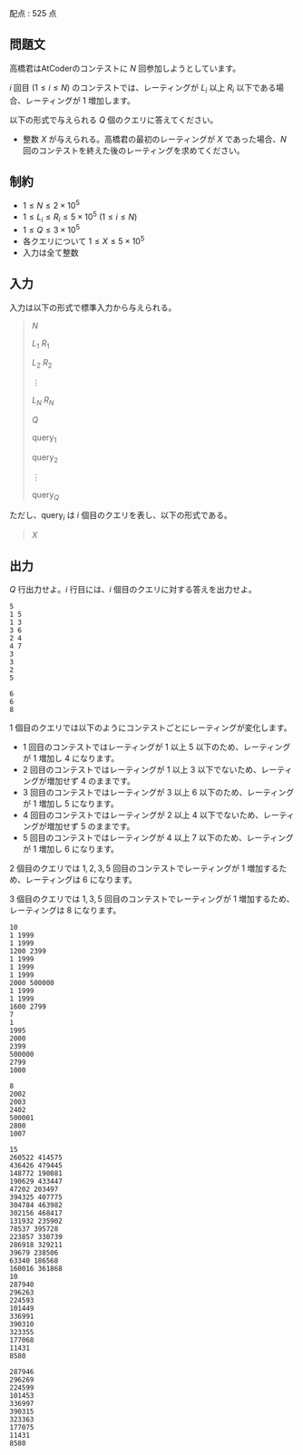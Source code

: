 配点 : $525$ 点

## 問題文

高橋君はAtCoderのコンテストに $N$ 回参加しようとしています。

$i$ 回目  $(1 \leq i \leq N)$ のコンテストでは、レーティングが $L_i$ 以上 $R_i$ 以下である場合、レーティングが $1$ 増加します。 

以下の形式で与えられる $Q$ 個のクエリに答えてください。

- 整数 $X$ が与えられる。高橋君の最初のレーティングが $X$ であった場合、$N$ 回のコンテストを終えた後のレーティングを求めてください。

## 制約

- $1 \leq N \leq 2 \times 10^5$
- $1 \leq L_i \leq R_i \leq 5 \times 10^5$ $(1 \leq i \leq N)$
- $1 \leq Q \leq 3 \times 10^5$
- 各クエリについて $1 \leq X \leq 5 \times 10^5$
- 入力は全て整数

## 入力

入力は以下の形式で標準入力から与えられる。

> $N$
> 
> $L_1$ $R_1$
> 
> $L_2$ $R_2$
> 
> $\vdots$
> 
> $L_N$ $R_N$
> 
> $Q$
> 
> $\text{query}_1$
> 
> $\text{query}_2$
> 
> $\vdots$
> 
> $\text{query}_Q$

ただし、$\text{query}_i$ は $i$ 個目のクエリを表し、以下の形式である。

> $X$

## 出力

$Q$ 行出力せよ。$i$ 行目には、$i$ 個目のクエリに対する答えを出力せよ。

```input1
5
1 5
1 3
3 6
2 4
4 7
3
3
2
5
```

```output1
6
6
8
```

$1$ 個目のクエリでは以下のようにコンテストごとにレーティングが変化します。

- $1$ 回目のコンテストではレーティングが $1$ 以上 $5$ 以下のため、レーティングが $1$ 増加し $4$ になります。
- $2$ 回目のコンテストではレーティングが $1$ 以上 $3$ 以下でないため、レーティングが増加せず $4$ のままです。
- $3$ 回目のコンテストではレーティングが $3$ 以上 $6$ 以下のため、レーティングが $1$ 増加し $5$ になります。
- $4$ 回目のコンテストではレーティングが $2$ 以上 $4$ 以下でないため、レーティングが増加せず $5$ のままです。
- $5$ 回目のコンテストではレーティングが $4$ 以上 $7$ 以下のため、レーティングが $1$ 増加し $6$ になります。

$2$ 個目のクエリでは $1,2,3,5$ 回目のコンテストでレーティングが $1$ 増加するため、レーティングは $6$ になります。

$3$ 個目のクエリでは $1,3,5$ 回目のコンテストでレーティングが $1$ 増加するため、レーティングは $8$ になります。

```input2
10
1 1999
1 1999
1200 2399
1 1999
1 1999
1 1999
2000 500000
1 1999
1 1999
1600 2799
7
1
1995
2000
2399
500000
2799
1000
```

```output2
8
2002
2003
2402
500001
2800
1007
```

```input3
15
260522 414575
436426 479445
148772 190081
190629 433447
47202 203497
394325 407775
304784 463982
302156 468417
131932 235902
78537 395728
223857 330739
286918 329211
39679 238506
63340 186568
160016 361868
10
287940
296263
224593
101449
336991
390310
323355
177068
11431
8580
```

```output3
287946
296269
224599
101453
336997
390315
323363
177075
11431
8580
```